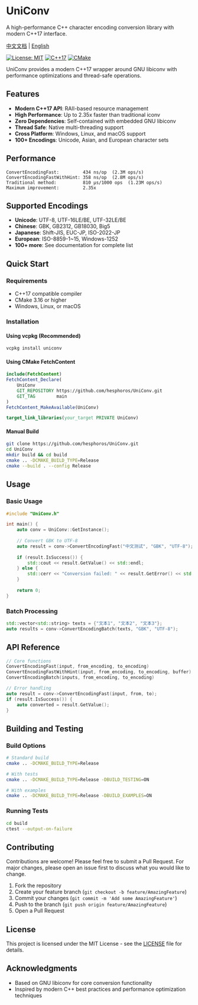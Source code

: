 # UniConv

A high-performance C++ character encoding conversion library with modern C++17 interface.

[中文文档](README_CN.md) | [English](README.MD)

[![License: MIT](https://img.shields.io/badge/License-MIT-yellow.svg)](https://opensource.org/licenses/MIT)
[![C++17](https://img.shields.io/badge/C++-17-blue.svg)](https://isocpp.org/)
[![CMake](https://img.shields.io/badge/CMake-3.16%2B-green.svg)](https://cmake.org/)

UniConv provides a modern C++17 wrapper around GNU libiconv with performance optimizations and thread-safe operations.

## Features

- **Modern C++17 API**: RAII-based resource management
- **High Performance**: Up to 2.35x faster than traditional iconv
- **Zero Dependencies**: Self-contained with embedded GNU libiconv  
- **Thread Safe**: Native multi-threading support
- **Cross Platform**: Windows, Linux, and macOS support
- **100+ Encodings**: Unicode, Asian, and European character sets

## Performance

```text
ConvertEncodingFast:         434 ns/op  (2.3M ops/s)
ConvertEncodingFastWithHint: 358 ns/op  (2.8M ops/s)
Traditional method:          810 μs/1000 ops  (1.23M ops/s)
Maximum improvement:         2.35x
```

## Supported Encodings

- **Unicode**: UTF-8, UTF-16LE/BE, UTF-32LE/BE
- **Chinese**: GBK, GB2312, GB18030, Big5  
- **Japanese**: Shift-JIS, EUC-JP, ISO-2022-JP
- **European**: ISO-8859-1~15, Windows-1252
- **100+ more**: See documentation for complete list

## Quick Start

### Requirements

- C++17 compatible compiler
- CMake 3.16 or higher
- Windows, Linux, or macOS

### Installation

#### Using vcpkg (Recommended)

```bash
vcpkg install uniconv
```

#### Using CMake FetchContent

```cmake
include(FetchContent)
FetchContent_Declare(
    UniConv
    GIT_REPOSITORY https://github.com/hesphoros/UniConv.git
    GIT_TAG        main
)
FetchContent_MakeAvailable(UniConv)

target_link_libraries(your_target PRIVATE UniConv)
```

#### Manual Build

```bash
git clone https://github.com/hesphoros/UniConv.git
cd UniConv
mkdir build && cd build
cmake .. -DCMAKE_BUILD_TYPE=Release
cmake --build . --config Release
```

## Usage

### Basic Usage

```cpp
#include "UniConv.h"

int main() {
    auto conv = UniConv::GetInstance();
    
    // Convert GBK to UTF-8
    auto result = conv->ConvertEncodingFast("中文测试", "GBK", "UTF-8");
    
    if (result.IsSuccess()) {
        std::cout << result.GetValue() << std::endl;
    } else {
        std::cerr << "Conversion failed: " << result.GetError() << std::endl;
    }
    
    return 0;
}
```

### Batch Processing

```cpp
std::vector<std::string> texts = {"文本1", "文本2", "文本3"};  
auto results = conv->ConvertEncodingBatch(texts, "GBK", "UTF-8");
```

## API Reference

```cpp
// Core functions
ConvertEncodingFast(input, from_encoding, to_encoding)
ConvertEncodingFastWithHint(input, from_encoding, to_encoding, buffer)  
ConvertEncodingBatch(inputs, from_encoding, to_encoding)

// Error handling
auto result = conv->ConvertEncodingFast(input, from, to);
if (result.IsSuccess()) {
    auto converted = result.GetValue();
}
```

## Building and Testing

### Build Options

```bash
# Standard build
cmake .. -DCMAKE_BUILD_TYPE=Release

# With tests
cmake .. -DCMAKE_BUILD_TYPE=Release -DBUILD_TESTING=ON

# With examples
cmake .. -DCMAKE_BUILD_TYPE=Release -DBUILD_EXAMPLES=ON
```

### Running Tests

```bash
cd build
ctest --output-on-failure
```

## Contributing

Contributions are welcome! Please feel free to submit a Pull Request. For major changes, please open an issue first to discuss what you would like to change.

1. Fork the repository
2. Create your feature branch (`git checkout -b feature/AmazingFeature`)
3. Commit your changes (`git commit -m 'Add some AmazingFeature'`)
4. Push to the branch (`git push origin feature/AmazingFeature`)
5. Open a Pull Request

## License

This project is licensed under the MIT License - see the [LICENSE](LICENSE) file for details.

## Acknowledgments

- Based on GNU libiconv for core conversion functionality
- Inspired by modern C++ best practices and performance optimization techniques
